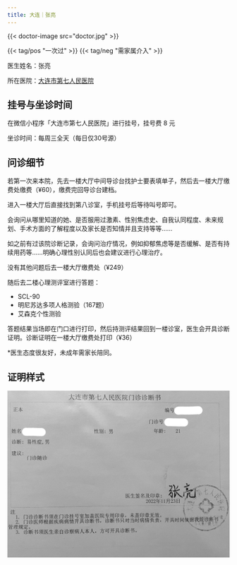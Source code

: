 ```yaml
---
title: 大连｜张亮
---
```


{{< doctor-image src="doctor.jpg" >}}

{{< tag/pos "一次过" >}} {{< tag/neg "需家属介入" >}}

医生姓名：张亮

所在医院：[大连市第七人民医院](https://amap.com/place/B019B01AD1)

## 挂号与坐诊时间

在微信小程序「大连市第七人民医院」进行挂号，挂号费 8 元

坐诊时间：每周三全天（每日仅30号源）

## 问诊细节

若第一次来本院，先去一楼大厅中间导诊台找护士要表填单子，然后去一楼大厅缴费处缴费（¥60），缴费完回导诊台建档。

进入一楼大厅后直接找到第八诊室，手机挂号后等待叫号即可。

会询问从哪里知道的她、是否服用过激素、性别焦虑史、自我认同程度、未来规划、手术方面的了解程度以及家长是否知情并且支持等等……

如之前有过该院诊断记录，会询问治疗情况，例如抑郁焦虑等是否缓解、是否有持续用药等……明确心理性别认同后也会建议进行心理治疗。

没有其他问题后去一楼大厅缴费处（¥249）

随后去二楼心理测评室进行答题：

- SCL-90
- 明尼苏达多项人格测验（167题）
- 艾森克个性测验

答题结果当场即在门口进行打印，然后持测评结果回到一楼诊室，医生会开具诊断证明。诊断证明在一楼大厅缴费处打印（¥36）

*医生态度很友好，未成年需家长陪同。

## 证明样式

![诊断证明](proof.jpeg)
